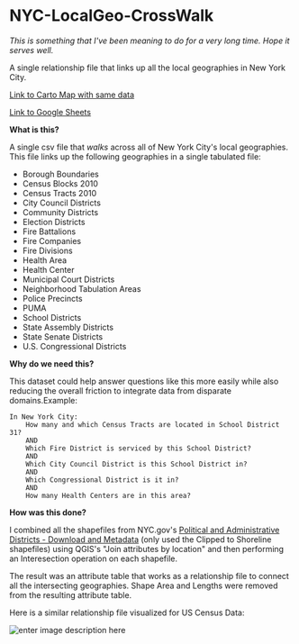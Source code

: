 # NYC-LocalGeo-CrossWalk
*This is something that I've been meaning to do for a very long time. Hope it serves well.*

A single relationship file that links up all the local geographies in New York City.

[Link to Carto Map with same data](https://nyu.carto.com/u/varun-cusp2/builder/8ba55666-2289-4206-8165-60fc4601e35c/embed)

[Link to Google Sheets](https://docs.google.com/spreadsheets/d/e/2PACX-1vS1YkNk0JlVNrJehoDvbyodd0zkqyh19MkRmqaYV6CRyDLFwquuv0VbJ9iY2UeormzFZZ3Z0k6dkUmO/pubhtml#)

**What is this?**

A single csv file that *walks* across all of New York City's local geographies. This file links up the following geographies in a single tabulated file:

 - Borough Boundaries 
 - Census Blocks 2010 
 - Census Tracts 2010 
 - City Council Districts 
 - Community Districts 
 - Election Districts 
 - Fire Battalions 
 - Fire Companies 
 - Fire Divisions 
 - Health Area 
 - Health Center 
 - Municipal Court Districts 
 - Neighborhood Tabulation Areas
 - Police Precincts 
 - PUMA
 - School Districts 
 - State Assembly Districts 
 - State Senate Districts 
 - U.S. Congressional Districts 

**Why do we need this?**

This dataset could help answer questions like this more easily while also reducing the overall friction to integrate data from disparate domains.Example:

    In New York City:
	    How many and which Census Tracts are located in School District 31?
	    AND 
	    Which Fire District is serviced by this School District?
	    AND 
	    Which City Council District is this School District in?
	    AND 
	    Which Congressional District is it in?
	    AND
	    How many Health Centers are in this area?
	  


**How was this done?**

I combined all the shapefiles from NYC.gov's [Political and Administrative Districts - Download and Metadata](https://www1.nyc.gov/site/planning/data-maps/open-data/districts-download-metadata.page) (only used the Clipped to Shoreline shapefiles) using QGIS's "Join attributes by location" and then performing an Interesection operation on each shapefile. 

The result was an attribute table that works as a relationship file to connect all the intersecting geographies.
Shape Area and Lengths were removed from the resulting attribute table.


Here is a similar relationship file visualized for US Census Data:

![enter image description here](http://mcdc.missouri.edu/geography/sumlevs/censusgeochart.png)
